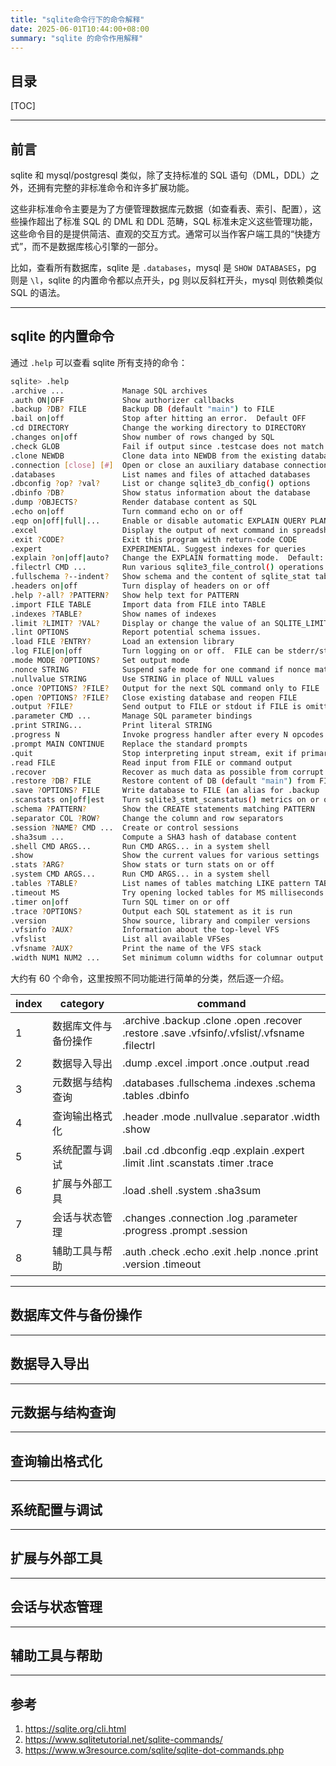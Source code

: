 ```yaml
---
title: "sqlite命令行下的命令解释"
date: 2025-06-01T10:44:00+08:00
summary: "sqlite 的命令作用解释"
---
```


## 目录

[TOC]

---

## 前言

sqlite 和 mysql/postgresql 类似，除了支持标准的 SQL 语句（DML，DDL）之外，还拥有完整的非标准命令和许多扩展功能。

这些非标准命令主要是为了方便管理数据库元数据（如查看表、索引、配置），这些操作超出了标准 SQL 的 DML 和 DDL 范畴，SQL 标准未定义这些管理功能，这些命令目的是提供简洁、直观的交互方式。通常可以当作客户端工具的“快捷方式”，而不是数据库核心引擎的一部分。

比如，查看所有数据库，sqlite 是 `.databases`，mysql 是 `SHOW DATABASES`，pg 则是 `\l`，sqlite 的内置命令都以点开头，pg 则以反斜杠开头，mysql 则依赖类似 SQL 的语法。

---

## sqlite 的内置命令

通过 `.help` 可以查看 sqlite 所有支持的命令：

```sh
sqlite> .help
.archive ...             Manage SQL archives
.auth ON|OFF             Show authorizer callbacks
.backup ?DB? FILE        Backup DB (default "main") to FILE
.bail on|off             Stop after hitting an error.  Default OFF
.cd DIRECTORY            Change the working directory to DIRECTORY
.changes on|off          Show number of rows changed by SQL
.check GLOB              Fail if output since .testcase does not match
.clone NEWDB             Clone data into NEWDB from the existing database
.connection [close] [#]  Open or close an auxiliary database connection
.databases               List names and files of attached databases
.dbconfig ?op? ?val?     List or change sqlite3_db_config() options
.dbinfo ?DB?             Show status information about the database
.dump ?OBJECTS?          Render database content as SQL
.echo on|off             Turn command echo on or off
.eqp on|off|full|...     Enable or disable automatic EXPLAIN QUERY PLAN
.excel                   Display the output of next command in spreadsheet
.exit ?CODE?             Exit this program with return-code CODE
.expert                  EXPERIMENTAL. Suggest indexes for queries
.explain ?on|off|auto?   Change the EXPLAIN formatting mode.  Default: auto
.filectrl CMD ...        Run various sqlite3_file_control() operations
.fullschema ?--indent?   Show schema and the content of sqlite_stat tables
.headers on|off          Turn display of headers on or off
.help ?-all? ?PATTERN?   Show help text for PATTERN
.import FILE TABLE       Import data from FILE into TABLE
.indexes ?TABLE?         Show names of indexes
.limit ?LIMIT? ?VAL?     Display or change the value of an SQLITE_LIMIT
.lint OPTIONS            Report potential schema issues.
.load FILE ?ENTRY?       Load an extension library
.log FILE|on|off         Turn logging on or off.  FILE can be stderr/stdout
.mode MODE ?OPTIONS?     Set output mode
.nonce STRING            Suspend safe mode for one command if nonce matches
.nullvalue STRING        Use STRING in place of NULL values
.once ?OPTIONS? ?FILE?   Output for the next SQL command only to FILE
.open ?OPTIONS? ?FILE?   Close existing database and reopen FILE
.output ?FILE?           Send output to FILE or stdout if FILE is omitted
.parameter CMD ...       Manage SQL parameter bindings
.print STRING...         Print literal STRING
.progress N              Invoke progress handler after every N opcodes
.prompt MAIN CONTINUE    Replace the standard prompts
.quit                    Stop interpreting input stream, exit if primary.
.read FILE               Read input from FILE or command output
.recover                 Recover as much data as possible from corrupt db.
.restore ?DB? FILE       Restore content of DB (default "main") from FILE
.save ?OPTIONS? FILE     Write database to FILE (an alias for .backup ...)
.scanstats on|off|est    Turn sqlite3_stmt_scanstatus() metrics on or off
.schema ?PATTERN?        Show the CREATE statements matching PATTERN
.separator COL ?ROW?     Change the column and row separators
.session ?NAME? CMD ...  Create or control sessions
.sha3sum ...             Compute a SHA3 hash of database content
.shell CMD ARGS...       Run CMD ARGS... in a system shell
.show                    Show the current values for various settings
.stats ?ARG?             Show stats or turn stats on or off
.system CMD ARGS...      Run CMD ARGS... in a system shell
.tables ?TABLE?          List names of tables matching LIKE pattern TABLE
.timeout MS              Try opening locked tables for MS milliseconds
.timer on|off            Turn SQL timer on or off
.trace ?OPTIONS?         Output each SQL statement as it is run
.version                 Show source, library and compiler versions
.vfsinfo ?AUX?           Information about the top-level VFS
.vfslist                 List all available VFSes
.vfsname ?AUX?           Print the name of the VFS stack
.width NUM1 NUM2 ...     Set minimum column widths for columnar output
```

大约有 60 个命令，这里按照不同功能进行简单的分类，然后逐一介绍。

| index | category             | command                                                      |
| ----- | -------------------- | ------------------------------------------------------------ |
| 1     | 数据库文件与备份操作 | .archive .backup .clone .open .recover .restore .save .vfsinfo/.vfslist/.vfsname .filectrl |
| 2     | 数据导入导出         | .dump .excel .import .once .output .read                     |
| 3     | 元数据与结构查询     | .databases .fullschema .indexes .schema .tables .dbinfo      |
| 4     | 查询输出格式化       | .header .mode .nullvalue .separator .width .show             |
| 5     | 系统配置与调试       | .bail .cd .dbconfig .eqp .explain .expert .limit .lint .scanstats .timer .trace |
| 6     | 扩展与外部工具       | .load .shell .system .sha3sum                                |
| 7     | 会话与状态管理       | .changes .connection .log .parameter .progress .prompt .session |
| 8     | 辅助工具与帮助       | .auth .check .echo .exit .help .nonce .print .version .timeout |

---

## 数据库文件与备份操作



---

## 数据导入导出



---

## 元数据与结构查询



---

## 查询输出格式化



---

## 系统配置与调试



---

## 扩展与外部工具



---

## 会话与状态管理



---

##  辅助工具与帮助



---

## 参考

1. https://sqlite.org/cli.html
2. https://www.sqlitetutorial.net/sqlite-commands/
3. https://www.w3resource.com/sqlite/sqlite-dot-commands.php